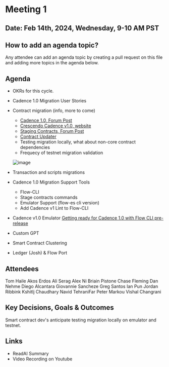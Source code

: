 # Meeting 1

## Date: Feb 14th, 2024, Wednesday, 9-10 AM PST

## How to add an agenda topic?
Any attendee can add an agenda topic by creating a pull request on this file and adding more topics in the agenda below.

## Agenda

* OKRs for this cycle.
* Cadence 1.0 Migration User Stories
* Contract migration (info, more to come)
  * [Cadence 1.0, Forum Post](https://forum.flow.com/t/the-path-to-stable-cadence/2702)
  * [Crescendo Cadence v1.0, website](https://flow.com/upgrade/crescendo/cadence-1)
  * [Staging Contracts, Forum Post](https://forum.flow.com/t/updates-to-cadence-1-0-contract-staging/5642)
  * [Contract Updater](https://github.com/onflow/contract-updater)
  * Testing migration locally, what about non-core contract dependencies
  * Frequecy of testnet migration validation
 
  ![image](https://github.com/onflow/Flow-Working-Groups/assets/3970376/09bbe172-ab61-4fc3-9bad-895cc1a65829)


* Transaction and scripts migrations
* Cadence 1.0 Migration Support Tools
  * Flow-CLI
  * Stage contracts commands
  * Emulator Support (flow-es cli version)
  * Add Cadence v1 Lint to Flow-CLI
* Cadence v1.0 Emulator [Getting ready for Cadence 1.0 with Flow CLI pre-release](https://www.loom.com/share/4467610b7beb4ebbaabed6b430dc25c4?sid=965f1e6e-81c0-411d-b105-388de379b135)
* Custom GPT
* Smart Contract Clustering
* Ledger (Josh) & Flow Port


## Attendees 
Tom Haile
Akos Erdos
Ali Serag
Alex Ni
Briain Pistone
Chase Fleming
Dan Nehme
Diego Alcantara
Giovannie Sancheze
Greg Santos
Ian Pun
Jordan Ribbink
Kshitlj Chaudhary
Navid TehraniFar
Peter Markou
Vishal Changrani


## Key Decisions, Goals & Outcomes 

Smart contract dev's anticipate testing migration locally on emulator and testnet.

## Links
- ReadAI Summary
- Video Recording on Youtube

